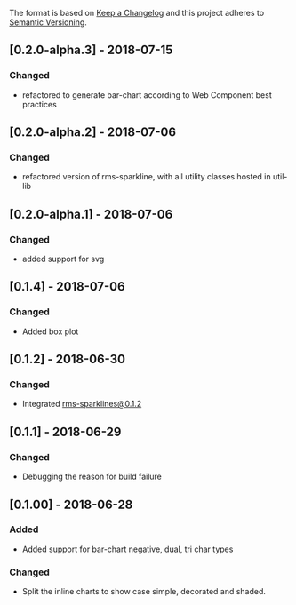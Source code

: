 The format is based on [Keep a Changelog](http://keepachangelog.com/en/1.0.0/)
and this project adheres to [Semantic Versioning](http://semver.org/spec/v2.0.0.html).

## [0.2.0-alpha.3] - 2018-07-15
### Changed
* refactored to generate bar-chart according to Web Component best practices

## [0.2.0-alpha.2] - 2018-07-06
### Changed
* refactored version of rms-sparkline, with all utility classes hosted in util-lib

## [0.2.0-alpha.1] - 2018-07-06
### Changed
* added support for svg

## [0.1.4] - 2018-07-06
### Changed
* Added box plot

## [0.1.2] - 2018-06-30
### Changed
* Integrated rms-sparklines@0.1.2

## [0.1.1] - 2018-06-29
### Changed
* Debugging the reason for build failure

## [0.1.00] - 2018-06-28
### Added
* Added support for bar-chart negative, dual, tri char types

### Changed
* Split the inline charts to show case simple, decorated and shaded.

